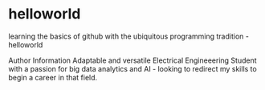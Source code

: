 # helloworld
learning the basics of github with the ubiquitous programming tradition - helloworld

Author Information
Adaptable and versatile Electrical Engineeering Student with a passion for big data analytics and AI - looking to redirect my skills to begin a career in that field.
